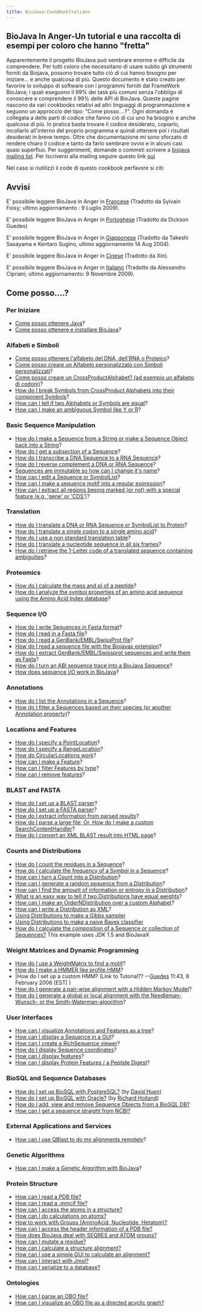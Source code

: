 ```yaml
---
title: BioJava:CookBookItaliano
---
```


BioJava In Anger-Un tutorial e una raccolta di esempi per coloro che hanno "fretta"
-----------------------------------------------------------------------------------

Apparentemente il progetto BioJava può sembrare enorme e difficile da
comprendere. Per tutti coloro che necessitano di usare subito gli
strumenti forniti da Biojava, possono trovare tutto ciò di cui hanno
bisogno per iniziare... e anche qualcosa di più. Questo documento è
stato creato per favorire lo sviluppo di software con i programmi
forniti dal FrameWork BioJava; i quali eseguono il 99% dei task più
comuni senza l'obbligo di conoscere e comprendere il 99% delle API di
BioJava. Queste pagine nascono da vari cookbooks relativi ad altri
linguaggi di programmazione e seguono un approccio del tipo: "Come
posso....?". Ogni domanda è collegata a delle parti di codice che fanno
ciò di cui uno ha bisogno e anche qualcosa di più. In pratica basta
trovare il codice desiderato, copiarlo, incollarlo all'interno del
proprio programma e quindi ottenere poi i risultati desiderati in breve
tempo. Oltre che documentazione mi sono sforzato di rendere chiaro il
codice e tanto da farlo sembrare ovvio e in alcuni casi quasi superfluo.
Per suggerimenti, domande o commeti scrivere a [biojava mailing
list](mailto:biojava-l@biojava.org). Per Iscriversi alla mailing seguire
questo link [qui](http://biojava.org/mailman/listinfo/biojava-l)

Nel caso si riutilizzi il code di questo cookbook perfavore si citi:

Avvisi
------

E' possibile leggere BioJava in Anger in
[Francese](Biojava:CookbookFrench "wikilink") (Tradotto da Sylvain
Foisy; ultimo aggiornamento : 9 Luglio 2009).

E' possibile leggere BioJava in Anger in
[Portoghese](Biojava:CookbookPortuguese "wikilink") (Tradotto da Dickson
Guedes)

E' possibile leggere BioJava in Anger in
[Giapponese](http://www.geocities.jp/bio_portal/bj_in_anger_ja/)
(Tradotto da Takeshi Sasayama e Kentaro Sugino, ultimo aggiornamento 14
Aug 2004).

E' possibile leggere BioJava in Anger in
[Cinese](http://www.cbi.pku.edu.cn/chinese/documents/PUMA/biojava/index-cn.html)
(Tradotto da Xin).

E' possibile leggere BioJava in Anger in
[Italiano](Biojava:CookBookItaliano "wikilink") (Tradotto da Alessandro
Cipriani; ultimo aggiornamento: 9 Novembre 2009).

Come posso....?
---------------

### Per Iniziare

-   [Come posso ottenere
    Java](http://java.sun.com/javase/downloads/index.jsp)?
-   [Come posso ottenere e installare
    BioJava](BioJava:CookBookItaliano:GetStarted "wikilink")?

### Alfabeti e Simboli

-   [Come posso ottenere l'alfabeto del DNA, dell'RNA o
    Proteico](Biojava:CookBookItaliano:Alphabets "wikilink")?
-   [Come posso creare un Alfabeto personalizzato con Simboli
    personalizzati](Biojava:CookBookItaliano:Alphabets:Custom "wikilink")?
-   [Come posso creare un CrossProductAlphabet? (ad esempio un alfabeto
    di
    codoni)](Biojava:CookBookItaliano:Alphabets:CrossProduct "wikilink")?
-   [How do I break Symbols from CrossProduct Alphabets into their
    component Symbols](Biojava:Cookbook:Alphabets:Component "wikilink")?
-   [How can I tell if two Alphabets or Symbols are
    equal](Biojava:Cookbook:Alphabets:Cononical "wikilink")?
-   [How can I make an ambiguous Symbol like Y or
    R](Biojava:Cookbook:Alphabets:Ambiguous "wikilink")?

### Basic Sequence Manipulation

-   [How do I make a Sequence from a String or make a Sequence Object
    back into a String](Biojava:Cookbook:Sequence "wikilink")?
-   [How do I get a subsection of a
    Sequence](Biojava:Cookbook:Sequence:SubSequence "wikilink")?
-   [How do I transcribe a DNA Sequence to a RNA
    Sequence](Biojava:Cookbook:Sequence:Transcribe "wikilink")?
-   [How do I reverse complement a DNA or RNA
    Sequence](Biojava:Cookbook:Sequence:Reverse "wikilink")?
-   [Sequences are immutable so how can I change it's
    name](Biojava:Cookbook:Sequence:ChangeName "wikilink")?
-   [How can I edit a Sequence or
    SymbolList](Biojava:Cookbook:Sequence:Edit "wikilink")?
-   [How can I make a sequence motif into a regular
    expression](Biojava:Cookbook:Sequence:Regex "wikilink")?
-   [How can I extract all regions beeing marked (or not) with a special
    feature (e.g. 'gene' or
    'CDS')](Biojava:Cookbook:Sequence:ExtractGeneRegions "wikilink")?

### Translation

-   [How do I translate a DNA or RNA Sequence or SymbolList to
    Protein](Biojava:Cookbook:Translation "wikilink")?
-   [How do I translate a single codon to a single amino
    acid](Biojava:Cookbook:Translation:Single "wikilink")?
-   [How do I use a non standard translation
    table](Biojava:Cookbook:Translation:NonStandart "wikilink")?
-   [How do I translate a nucleotide sequence in all six
    frames](Biojava:Cookbook:Translation:SixFrames "wikilink")?
-   [How do I retrieve the 1-Letter code of a translated sequence
    containing
    ambiguities](Biojava:Cookbook:Translation:OneLetterAmbi "wikilink")?

### Proteomics

-   [How do I calculate the mass and pI of a
    peptide](Biojava:Cookbook:Proteomics "wikilink")?
-   [How do I analyze the symbol properties of an amino acid sequence
    using the Amino Acid Index
    database](Biojava:Cookbook:Proteomics:AAindex "wikilink")?

### Sequence I/O

-   [How do I write Sequences in Fasta
    format](Biojava:Cookbook:SeqIO:WriteInFasta "wikilink")?
-   [How do I read in a Fasta
    file](Biojava:Cookbook:SeqIO:ReadFasta "wikilink")?
-   [How do I read a GenBank/EMBL/SwissProt
    file](Biojava:Cookbook:SeqIO:ReadGES "wikilink")?
-   [How do I read a sequence file with the Biojavax
    extension](Biojava:Cookbook:SeqIO:ReadGESBiojavax "wikilink")?
-   [How do I extract GenBank/EMBL/Swissprot sequences and write them as
    Fasta](Biojava:Cookbook:SeqIO:GBtoFasta "wikilink")?
-   [How do I turn an ABI sequence trace into a BioJava
    Sequence](Biojava:Cookbook:SeqIO:ABItoSequence "wikilink")?
-   [How does sequence I/O work in
    BioJava](Biojava:Cookbook:SeqIO:Echo "wikilink")?

### Annotations

-   [How do I list the Annotations in a
    Sequence](BioJava:Cookbook:Annotations:List "wikilink")?
-   [How do I filter a Sequences based on their species (or another
    Annotation
    property)](BioJava:Cookbook:Annotations:Filter "wikilink")?

### Locations and Features

-   [How do I specify a
    PointLocation](BioJava:Cookbook:Locations:Point "wikilink")?
-   [How do I specify a
    RangeLocation](BioJava:Cookbook:Locations:Range "wikilink")?
-   [How do CircularLocations
    work](BioJava:Cookbook:Locations:Circular "wikilink")?
-   [How can I make a
    Feature](BioJava:Cookbook:Locations:Feature "wikilink")?
-   [How can I filter Features by
    type](BioJava:Cookbook:Locations:Filter "wikilink")?
-   [How can I remove
    features](BioJava:Cookbook:Locations:Remove "wikilink")?

### BLAST and FASTA

-   [How do I set up a BLAST
    parser](BioJava:CookBook:Blast:Parser "wikilink")?
-   [How do I set up a FASTA
    parser](BioJava:CookBook:Fasta:Parser "wikilink")?
-   [How do I extract information from parsed
    results](BioJava:CookBook:Blast:Extract "wikilink")?
-   [How do I parse a large file; Or, How do I make a custom
    SearchContentHandler](BioJava:CookBook:Blast:Echo "wikilink")?
-   [How do I convert an XML BLAST result into HTML
    page](BioJava:CookBook:Blast:XML "wikilink")?

### Counts and Distributions

-   [How do I count the residues in a
    Sequence](BioJava:CookBook:Count:Residues "wikilink")?
-   [How do I calculate the frequency of a Symbol in a
    Sequence](BioJava:CookBook:Count:Frequency "wikilink")?
-   [How can I turn a Count into a
    Distribution](BioJava:CookBook:Count:ToDistrib "wikilink")?
-   [How can I generate a random sequence from a
    Distribution](BioJava:CookBook:Distribution:RandomSeqs "wikilink")?
-   [How can I find the amount of information or entropy in a
    Distribution](BioJava:CookBook:Distribution:Entropy "wikilink")?
-   [What is an easy way to tell if two Distributions have equal
    weights](BioJava:CookBook:Distribution:Emission "wikilink")?
-   [How can I make an OrderNDistribution over a custom
    Alphabet](BioJava:CookBook:Distribution:Custom "wikilink")?
-   [How can I write a Distribution as
    XML](BioJava:CookBook:Distribution:XML "wikilink")?
-   [Using Distributions to make a Gibbs
    sampler](BioJava:CookBook:Distribution:Gibbs "wikilink")
-   [Using Distributions to make a naive Bayes
    classifier](BioJava:CookBook:Distribution:Bayes "wikilink")
-   [How do I calculate the composition of a Sequence or collection of
    Sequences?](Biojava:CookBook:Distribution:Composition "wikilink")
    This example uses JDK 1.5 and BioJavaX

### Weight Matrices and Dynamic Programming

-   [How do I use a WeightMatrix to find a
    motif](BioJava:CookBook:DP:WeightMatrix "wikilink")?
-   [How do I make a HMMER like profile
    HMM](BioJava:CookBook:DP:HMM "wikilink")?
-   |How do I set up a custom HMM? (Link to
    Tutorial?? --[Guedes](User:Guedes "wikilink") 11:43, 8 February 2006
    (EST) )
-   [How do I generate a pair-wise alignment with a Hidden Markov
    Model](BioJava:CookBook:DP:PairWise "wikilink")?
-   [How do I generate a global or local alignment with the
    Needleman-Wunsch- or the
    Smith-Waterman-algorithm](BioJava:CookBook:DP:PairWise2 "wikilink")?

### User Interfaces

-   [How can I visualize Annotations and Features as a
    tree](BioJava:CookBook:Interfaces:ViewAsTree "wikilink")?
-   [How can I display a Sequence in a
    GUI](BioJava:CookBook:Interfaces:ViewInGUI "wikilink")?
-   [How can I create a RichSequence
    viewer](BioJava:CookBook:Interfaces:ViewInGUI2 "wikilink")?
-   [How do I display Sequence
    coordinates](BioJava:CookBook:Interfaces:Coordinates "wikilink")?
-   [How can I display
    features](BioJava:CookBook:Interfaces:Features "wikilink")?
-   [How can I display Protein Features / a Peptide
    Digest](BioJava:CookBook:Interfaces:ProteinPeptideFeatures "wikilink")?

### BioSQL and Sequence Databases

-   [How do I set up BioSQL with
    PostgreSQL?](BioJava:CookBook:BioSQL:SetupPostGre "wikilink") (by
    [David Huen](User:David "wikilink"))
-   [How do I set up BioSQL with
    Oracle?](BioJava:CookBook:BioSQL:SetupOracle "wikilink") (by
    [Richard Holland](User:Richard "wikilink"))
-   [How do I add, view and remove Sequence Objects from a BioSQL
    DB?](BioJava:CookBook:BioSQL:Manage "wikilink")
-   [How can I get a sequence straight from
    NCBI?](BioJava:CookBook:ExternalSources:NCBIFetch "wikilink")

### External Applications and Services

-   [How can I use QBlast to do my alignments
    remotely](BioJava:CookBook:Services:Qblast "wikilink")?

### Genetic Algorithms

-   [How can I make a Genetic Algorithm with
    BioJava](BioJava:CookBook:GA "wikilink")?

### Protein Structure

-   [How can I read a PDB file?](BioJava:CookBook:PDB:read "wikilink")
-   [How can I read a .mmcif
    file?](BioJava:CookBook:PDB:mmcif "wikilink")
-   [How can I access the atoms in a
    structure?](BioJava:CookBook:PDB:atoms "wikilink")
-   [How can I do calculations on
    atoms?](BioJava:CookBook:PDB:atomsCalc "wikilink")
-   [How to work with Groups (AminoAcid, Nucleotide,
    Hetatom)?](BioJava:CookBook:PDB:groups "wikilink")
-   [How can I access the header information of a PDB
    file?](BioJava:CookBook:PDB:header "wikilink")
-   [How does BioJava deal with SEQRES and ATOM
    groups?](BioJava:CookBook:PDB:seqres "wikilink")
-   [How can I mutate a
    residue?](BioJava:CookBook:PDB:mutate "wikilink")
-   [How can I calculate a structure
    alignment?](BioJava:CookBook:PDB:align "wikilink")
-   [How can I use a simple GUI to calculate an
    alignment?](BioJava:CookBook:PDB:alignGUI "wikilink")
-   [How can I interact with
    Jmol?](BioJava:CookBook:PDB:Jmol "wikilink")
-   [How can I serialize to a
    database?](BioJava:CookBook:PDB:hibernate "wikilink")

### Ontologies

-   [How can I parse an OBO
    file?](BioJava:CookBook:OBO:parse "wikilink")
-   [How can I visualize an OBO file as a directed acyclic
    graph?](BioJava:CookBook:OBO:visualize "wikilink")

